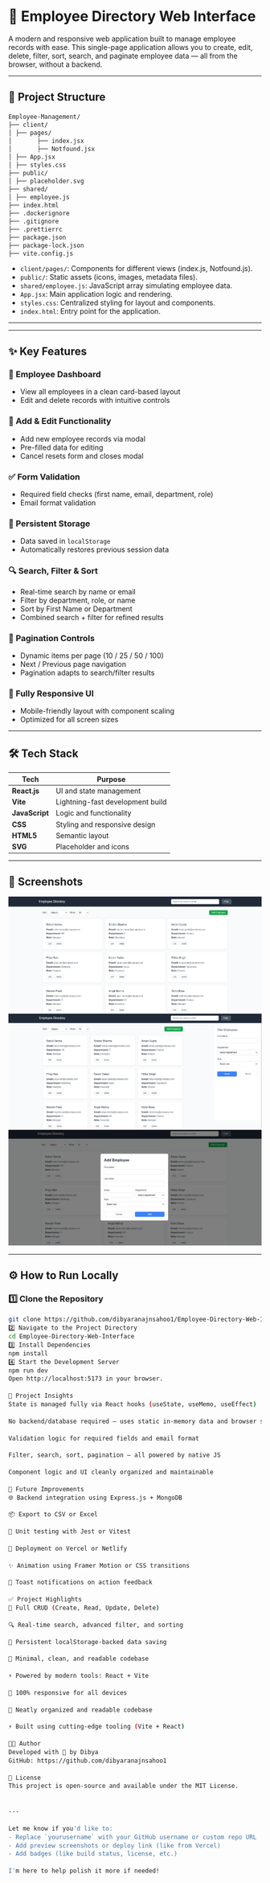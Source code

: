# 👥 Employee Directory Web Interface

A modern and responsive web application built to manage employee records with ease. This single-page application allows you to create, edit, delete, filter, sort, search, and paginate employee data — all from the browser, without a backend.

---

## 📁 Project Structure
```
Employee-Management/
├── client/
│ ├── pages/
│       ├── index.jsx
│       ├── Notfound.jsx
│ ├── App.jsx
│ ├── styles.css
├── public/
│ ├── placeholder.svg
├── shared/
│ ├── employee.js
├── index.html
├── .dockerignore
├── .gitignore
├── .prettierrc
├── package.json
├── package-lock.json
├── vite.config.js
```
- `client/pages/`: Components for different views (index.js, Notfound.js).
- `public/`: Static assets (icons, images, metadata files).
- `shared/employee.js`: JavaScript array simulating employee data.
- `App.jsx`: Main application logic and rendering.
- `styles.css`: Centralized styling for layout and components.
- `index.html`: Entry point for the application.

---
---

## ✨ Key Features

### 🔹 Employee Dashboard
- View all employees in a clean card-based layout
- Edit and delete records with intuitive controls

### 🧾 Add & Edit Functionality
- Add new employee records via modal
- Pre-filled data for editing
- Cancel resets form and closes modal

### ✅ Form Validation
- Required field checks (first name, email, department, role)
- Email format validation

### 💾 Persistent Storage
- Data saved in `localStorage`
- Automatically restores previous session data

### 🔍 Search, Filter & Sort
- Real-time search by name or email
- Filter by department, role, or name
- Sort by First Name or Department
- Combined search + filter for refined results

### 📄 Pagination Controls
- Dynamic items per page (10 / 25 / 50 / 100)
- Next / Previous page navigation
- Pagination adapts to search/filter results

### 📱 Fully Responsive UI
- Mobile-friendly layout with component scaling
- Optimized for all screen sizes

---

## 🛠️ Tech Stack

| Tech            | Purpose                             |
|-----------------|-------------------------------------|
| **React.js**    | UI and state management             |
| **Vite**        | Lightning-fast development build    |
| **JavaScript**  | Logic and functionality             |
| **CSS**         | Styling and responsive design       |
| **HTML5**       | Semantic layout                     |
| **SVG**         | Placeholder and icons               |

---

## 📸 Screenshots
![Screenshot 3](https://github.com/dibyaranajnsahoo1/Employee-Directory-Web-Interface/blob/main/Screenshot%202025-07-12%20121717.png)
![Screenshot 1](https://github.com/dibyaranajnsahoo1/Employee-Directory-Web-Interface/blob/main/Screenshot%202025-07-12%20121740.png)
![Screenshot 2](https://github.com/dibyaranajnsahoo1/Employee-Directory-Web-Interface/blob/main/Screenshot%202025-07-12%20121731.png)

---

## ⚙️ How to Run Locally

### 1️⃣ Clone the Repository

```bash
git clone https://github.com/dibyaranajnsahoo1/Employee-Directory-Web-Interface.git
2️⃣ Navigate to the Project Directory
cd Employee-Directory-Web-Interface
3️⃣ Install Dependencies
npm install
4️⃣ Start the Development Server
npm run dev
Open http://localhost:5173 in your browser.

📌 Project Insights
State is managed fully via React hooks (useState, useMemo, useEffect)

No backend/database required – uses static in-memory data and browser storage

Validation logic for required fields and email format

Filter, search, sort, pagination – all powered by native JS

Component logic and UI cleanly organized and maintainable

🔮 Future Improvements
🌐 Backend integration using Express.js + MongoDB

📦 Export to CSV or Excel

🧪 Unit testing with Jest or Vitest

🚀 Deployment on Vercel or Netlify

✨ Animation using Framer Motion or CSS transitions

🔔 Toast notifications on action feedback

✅ Project Highlights
🔄 Full CRUD (Create, Read, Update, Delete)

🔍 Real-time search, advanced filter, and sorting

💾 Persistent localStorage-backed data saving

🧼 Minimal, clean, and readable codebase

⚡ Powered by modern tools: React + Vite

📱 100% responsive for all devices

🧼 Neatly organized and readable codebase

⚡ Built using cutting-edge tooling (Vite + React)

👨‍💻 Author
Developed with 💙 by Dibya
GitHub: https://github.com/dibyaranajnsahoo1

📝 License
This project is open-source and available under the MIT License.


---

Let me know if you'd like to:
- Replace `yourusername` with your GitHub username or custom repo URL
- Add preview screenshots or deploy link (like from Vercel)
- Add badges (like build status, license, etc.)

I'm here to help polish it more if needed!
